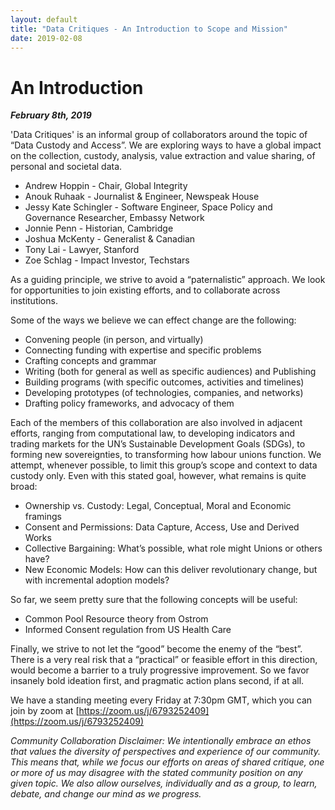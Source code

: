 ```yaml
---
layout: default
title: "Data Critiques - An Introduction to Scope and Mission"
date: 2019-02-08
---
```


# An Introduction
*__February 8th, 2019__*

'Data Critiques' is an informal group of collaborators around the topic of “Data Custody and Access”. We are exploring ways to have a global impact on the collection, custody, analysis, value extraction and value sharing, of personal and societal data.

* Andrew Hoppin - Chair, Global Integrity
* Anouk Ruhaak - Journalist & Engineer, Newspeak House
* Jessy Kate Schingler - Software Engineer, Space Policy and Governance Researcher, Embassy Network
* Jonnie Penn - Historian, Cambridge
* Joshua McKenty - Generalist & Canadian
* Tony Lai - Lawyer, Stanford
* Zoe Schlag - Impact Investor, Techstars


As a guiding principle, we strive to avoid a “paternalistic” approach. We look for opportunities to join existing efforts, and to collaborate across institutions. 


Some of the ways we believe we can effect change are the following:
* Convening people (in person, and virtually)
* Connecting funding with expertise and specific problems
* Crafting concepts and grammar
* Writing (both for general as well as specific audiences) and Publishing
* Building programs (with specific outcomes, activities and timelines)
* Developing prototypes (of technologies, companies, and networks)
* Drafting policy frameworks, and advocacy of them


Each of the members of this collaboration are also involved in adjacent efforts, ranging from computational law, to developing indicators and trading markets for the UN’s Sustainable Development Goals (SDGs), to forming new sovereignties, to transforming how labour unions function. We attempt, whenever possible, to limit this group’s scope and context to data custody only. Even with this stated goal, however, what remains is quite broad:


* Ownership vs. Custody: Legal, Conceptual, Moral and Economic framings
* Consent and Permissions: Data Capture, Access, Use and Derived Works
* Collective Bargaining: What’s possible, what role might Unions or others have?
* New Economic Models: How can this deliver revolutionary change, but with incremental adoption models?


So far, we seem pretty sure that the following concepts will be useful:
* Common Pool Resource theory from Ostrom
* Informed Consent regulation from US Health Care


Finally, we strive to not let the “good” become the enemy of the “best”. There is a very real risk that a “practical” or feasible effort in this direction, would become a barrier to a truly progressive improvement. So we favor insanely bold ideation first, and pragmatic action plans second, if at all.


We have a standing meeting every Friday at 7:30pm GMT, which you can join by zoom at [https://zoom.us/j/6793252409](https://zoom.us/j/6793252409)

*Community Collaboration Disclaimer: We intentionally embrace an ethos that values the diversity of perspectives and experience of our community. This means that, while we focus our efforts on areas of shared critique, one or more of us may disagree with the stated community position on any given topic. We also allow ourselves, individually and as a group, to learn, debate, and change our mind as we progress.*

